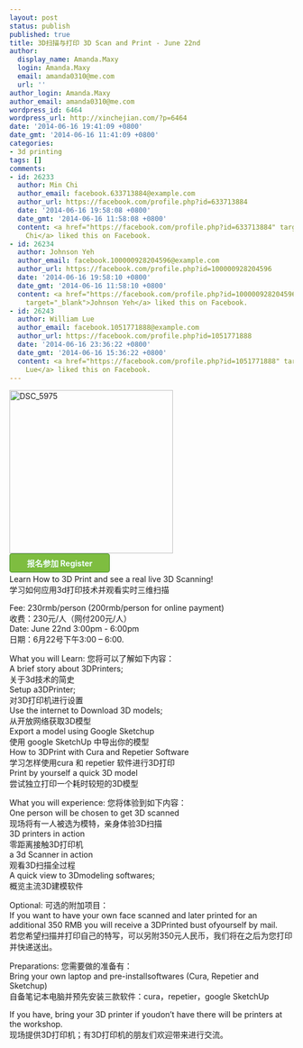 ```yaml
---
layout: post
status: publish
published: true
title: 3D扫描与打印 3D Scan and Print - June 22nd
author:
  display_name: Amanda.Maxy
  login: Amanda.Maxy
  email: amanda0310@me.com
  url: ''
author_login: Amanda.Maxy
author_email: amanda0310@me.com
wordpress_id: 6464
wordpress_url: http://xinchejian.com/?p=6464
date: '2014-06-16 19:41:09 +0800'
date_gmt: '2014-06-16 11:41:09 +0800'
categories:
- 3d printing
tags: []
comments:
- id: 26233
  author: Min Chi
  author_email: facebook.633713884@example.com
  author_url: https://facebook.com/profile.php?id=633713884
  date: '2014-06-16 19:58:08 +0800'
  date_gmt: '2014-06-16 11:58:08 +0800'
  content: <a href="https://facebook.com/profile.php?id=633713884" target="_blank">Min
    Chi</a> liked this on Facebook.
- id: 26234
  author: Johnson Yeh
  author_email: facebook.100000928204596@example.com
  author_url: https://facebook.com/profile.php?id=100000928204596
  date: '2014-06-16 19:58:10 +0800'
  date_gmt: '2014-06-16 11:58:10 +0800'
  content: <a href="https://facebook.com/profile.php?id=100000928204596"
    target="_blank">Johnson Yeh</a> liked this on Facebook.
- id: 26243
  author: William Lue
  author_email: facebook.1051771888@example.com
  author_url: https://facebook.com/profile.php?id=1051771888
  date: '2014-06-16 23:36:22 +0800'
  date_gmt: '2014-06-16 15:36:22 +0800'
  content: <a href="https://facebook.com/profile.php?id=1051771888" target="_blank">William
    Lue</a> liked this on Facebook.
---
```

<p><a href="http://xinchejian.com/wp-content/uploads/2014/06/DSC_5975.jpg"><img src="http://xinchejian.com/wp-content/uploads/2014/06/DSC_5975-290x290.jpg" alt="DSC_5975" width="290" height="290" class="aligncenter size-thumbnail wp-image-6465" /></a><br />
<a style="background: none repeat scroll 0 0 #7EBD40;color: #F2FFFF;font-weight:700;border: 1px solid #4A8F32;border-radius: 4px 4px 4px 4px;cursor: pointer;display: inline-block;font-size: 14px;margin-bottom: 3px;overflow: visible;padding: 6px 30px;text-decoration: none;" href="http://www.vasee.com/event/view.jsp?inid=ff80808145f542f00146a45359f879fe" target="_blank" id="ied_button_show" alt="购买门票3D扫描与打印 3D Scan and Print " title="购买门票">报名参加 Register</a><br />
Learn How to 3D Print and see a real live 3D Scanning!<br />
学习如何应用3d打印技术并观看实时三维扫描</p>
<p>Fee: 230rmb/person (200rmb/person for online payment)<br />
收费：230元/人（网付200元/人）<br />
Date: June 22nd 3:00pm - 6:00pm<br />
日期：6月22号下午3:00 &ndash; 6:00.</p>
<p>What you will Learn: 您将可以了解如下内容：<br />
A brief story about 3DPrinters;<br />
关于3d技术的简史<br />
Setup a3DPrinter;<br />
对3D打印机进行设置<br />
Use the internet to Download 3D models;<br />
从开放网络获取3D模型<br />
Export a model using Google Sketchup<br />
使用 google SketchUp 中导出你的模型<br />
How to 3DPrint with Cura and Repetier Software<br />
学习怎样使用cura 和 repetier 软件进行3D打印<br />
Print by yourself a quick 3D model<br />
尝试独立打印一个耗时较短的3D模型</p>
<p>What you will experience: 您将体验到如下内容：<br />
One person will be chosen to get 3D scanned<br />
现场将有一人被选为模特，亲身体验3D扫描<br />
3D printers in action<br />
零距离接触3D打印机<br />
a 3d Scanner in action<br />
观看3D扫描全过程<br />
A quick view to 3Dmodeling softwares;<br />
概览主流3D建模软件</p>
<p>Optional: 可选的附加项目：<br />
If you want to have your own face scanned and later printed for an additional 350 RMB you will receive a 3DPrinted bust ofyourself by mail.<br />
若您希望扫描并打印自己的特写，可以另附350元人民币，我们将在之后为您打印并快递送出。</p>
<p>Preparations: 您需要做的准备有：<br />
Bring your own laptop and pre-installsoftwares (Cura, Repetier and Sketchup)<br />
自备笔记本电脑并预先安装三款软件：cura，repetier，google SketchUp</p>
<p>If you have, bring your 3D printer if youdon&rsquo;t have there will be printers at the workshop.<br />
现场提供3D打印机；有3D打印机的朋友们欢迎带来进行交流。</p>
